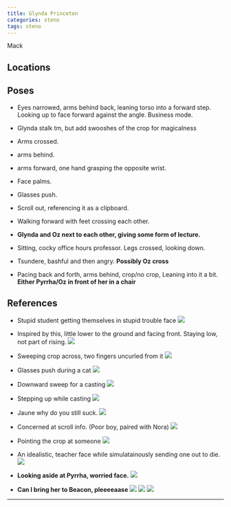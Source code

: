 ```yaml
---
title: Glynda Princeton
categories: steno
tags: steno
---
```


Mack

## Locations

## Poses

* Eyes narrowed, arms behind back, leaning torso into a forward step. Looking up to face forward against the angle. Business mode. 

* Glynda stalk tm, but add swooshes of the crop for magicalness

* Arms crossed. 

* arms behind.

* arms forward, one hand grasping the opposite wrist. 

* Face palms.

* Glasses push.

* Scroll out, referencing it as a clipboard.

* Walking forward with feet crossing each other.

* **Glynda and Oz next to each other, giving some form of lecture.**

* Sitting, cocky office hours professor. Legs crossed, looking down.

* Tsundere, bashful and then angry. **Possibly Oz cross**

* Pacing back and forth, arms behind, crop/no crop, Leaning into it a bit. **Either Pyrrha/Oz in front of her in a chair**

## References

* Stupid student getting themselves in stupid trouble face ![](http://i.imgur.com/jk7JnIp.png)

* Inspired by this, little lower to the ground and facing front. Staying low, not part of rising. ![](http://i.imgur.com/6nNARys.png)

* Sweeping crop across, two fingers uncurled from it ![](http://i.imgur.com/mXUbnAM.png)

* Glasses push during a cat ![](http://i.imgur.com/aIASuHK.png)

* Downward sweep for a casting ![](http://i.imgur.com/2eFYBMk.png)

* Stepping up while casting ![](https://safebooru.org//samples/1065/sample_28f9f49bfd36edebcce902997d9cdb7dc871f467.png?1103241)

* Jaune why do you still suck. ![](http://i.imgur.com/jEhA459.png)

* Concerned at scroll info. (Poor boy, paired with Nora) ![](http://i.imgur.com/3FdzybE.png)

* Pointing the crop at someone ![](http://i.imgur.com/gmM11co.png)

* An idealistic, teacher face while simulatainously sending one out to die. ![](http://i.imgur.com/laJlIuk.png) 

* **Looking aside at Pyrrha, worried face.** ![](http://i.imgur.com/YV9ns2U.png)

* **Can I bring her to Beacon, pleeeeaase** ![](http://i.imgur.com/BjGf6w6.png) ![](http://i.imgur.com/sorg8gO.png) ![](http://i.imgur.com/aul0n8h.png)

---